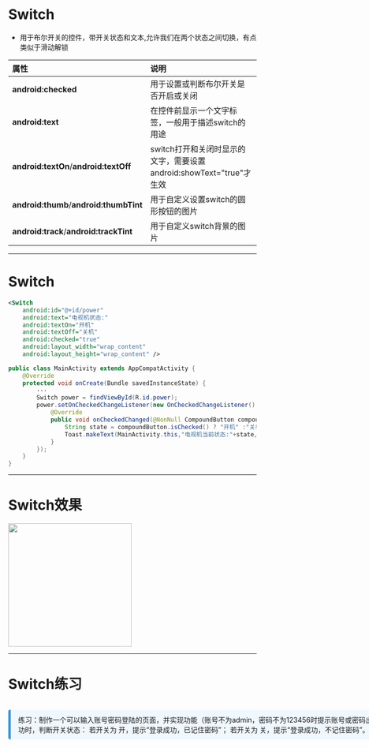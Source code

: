 
# Switch 

- 用于布尔开关的控件，带开关状态和文本,允许我们在两个状态之间切换，有点类似于滑动解锁

| 属性 | 说明 |
| :--- | :--- |
| **android:checked** | 用于设置或判断布尔开关是否开启或关闭 |
| **android:text** | 在控件前显示一个文字标签，一般用于描述switch的用途 |
| **android:textOn**/**android:textOff** | switch打开和关闭时显示的文字，需要设置android:showText="true"才生效 |
| **android:thumb**/**android:thumbTint** | 用于自定义设置switch的圆形按钮的图片 |
| **android:track**/**android:trackTint** | 用于自定义switch背景的图片 |

---

# Switch

```xml
<Switch 
    android:id="@+id/power"
    android:text="电视机状态:"
    android:textOn="开机"
    android:textOff="关机"
    android:checked="true" 
    android:layout_width="wrap_content" 
    android:layout_height="wrap_content" />
```

```java
public class MainActivity extends AppCompatActivity {
    @Override
    protected void onCreate(Bundle savedInstanceState) {
        ···
        Switch power = findViewById(R.id.power);
        power.setOnCheckedChangeListener(new OnCheckedChangeListener() {
            @Override
            public void onCheckedChanged(@NonNull CompoundButton compoundButton, boolean b) {
                String state = compoundButton.isChecked() ? "开机" :"关机";
                Toast.makeText(MainActivity.this,"电视机当前状态:"+state,Toast.LENGTH_SHORT).show();
            }
        });
    }
}
```

---

# Switch效果

<div class="flex flex-col items-center justify-center">
    <img src="/switch-2.png" width="250"/>
</div>

---

# Switch练习

<div style="margin-top: 15px; border-left: 5px solid #3498db; background: #f0f8ff; padding: 10px 15px; border-radius: 4px; display: inline-block;width: 800px;"> 练习：制作一个可以输入账号密码登陆的页面，并实现功能（账号不为admin，密码不为123456时提示账号或密码出错）,登录成功时，判断开关状态：
若开关为 开，提示“登录成功，已记住密码”；
若开关为 关，提示“登录成功，不记住密码”。 </div>
